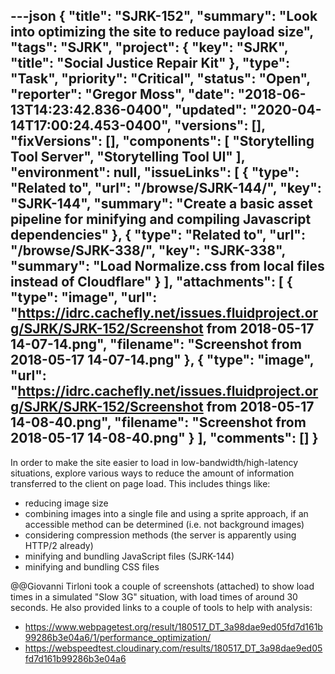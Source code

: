 ---json
{
  "title": "SJRK-152",
  "summary": "Look into optimizing the site to reduce payload size",
  "tags": "SJRK",
  "project": {
    "key": "SJRK",
    "title": "Social Justice Repair Kit"
  },
  "type": "Task",
  "priority": "Critical",
  "status": "Open",
  "reporter": "Gregor Moss",
  "date": "2018-06-13T14:23:42.836-0400",
  "updated": "2020-04-14T17:00:24.453-0400",
  "versions": [],
  "fixVersions": [],
  "components": [
    "Storytelling Tool Server",
    "Storytelling Tool UI"
  ],
  "environment": null,
  "issueLinks": [
    {
      "type": "Related to",
      "url": "/browse/SJRK-144/",
      "key": "SJRK-144",
      "summary": "Create a basic asset pipeline for minifying and compiling Javascript dependencies"
    },
    {
      "type": "Related to",
      "url": "/browse/SJRK-338/",
      "key": "SJRK-338",
      "summary": "Load Normalize.css from local files instead of Cloudflare"
    }
  ],
  "attachments": [
    {
      "type": "image",
      "url": "https://idrc.cachefly.net/issues.fluidproject.org/SJRK/SJRK-152/Screenshot from 2018-05-17 14-07-14.png",
      "filename": "Screenshot from 2018-05-17 14-07-14.png"
    },
    {
      "type": "image",
      "url": "https://idrc.cachefly.net/issues.fluidproject.org/SJRK/SJRK-152/Screenshot from 2018-05-17 14-08-40.png",
      "filename": "Screenshot from 2018-05-17 14-08-40.png"
    }
  ],
  "comments": []
}
---
In order to make the site easier to load in low-bandwidth/high-latency situations, explore various ways to reduce the amount of information transferred to the client on page load. This includes things like:

* reducing image size
* combining images into a single file and using a sprite approach, if an accessible method can be determined (i.e. not background images)
* considering compression methods (the server is apparently using HTTP/2 already)
* minifying and bundling JavaScript files (SJRK-144)
* minifying and bundling CSS files

@@Giovanni Tirloni took a couple of screenshots (attached) to show load times in a simulated "Slow 3G" situation, with load times of around 30 seconds. He also provided links to a couple of tools to help with analysis:

* <https://www.webpagetest.org/result/180517_DT_3a98dae9ed05fd7d161b99286b3e04a6/1/performance_optimization/>
* <https://webspeedtest.cloudinary.com/results/180517_DT_3a98dae9ed05fd7d161b99286b3e04a6>

        